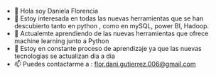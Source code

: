 - 👋 Hola soy Daniela Florencia
- 👀 Estoy interesada en todas las nuevas herramientas que se han descubierto tanto en python , como en mySQL, power BI, Hadoop.
- 🌱 Actualemte aprendiendo de las nuevas herramientas que ofrece machine learning junto a Python
- 💞️ Estoy en constante proceso de aprendizaje ya que las nuevas tecnologias se actualizan dia a dia
- 📫 Puedes contactarme a : flor.dani.gutierrez.006@gmail.com
<!---
38215290/38215290 is a ✨ special ✨ repository because its `README.md` (this file) appears on your GitHub profile.
You can click the Preview link to take a look at your changes.
--->
